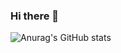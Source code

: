 ### Hi there 👋

<!--
**steetstyle/steetstyle** is a ✨ _special_ ✨ repository because its `README.md` (this file) appears on your GitHub profile.
-->
![Anurag's GitHub stats](https://github-readme-stats.vercel.app/api?username=steetstyle&show_icons=true&theme=radical&count_private=true)


